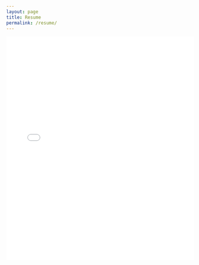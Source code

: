 ```yaml
---
layout: page
title: Resume
permalink: /resume/
---
```


<iframe src="/assets/erw-resume.pdf" width="100%" height="600px" style="border: none;">
  This browser does not support PDFs. Please <a href="/assets/resume.pdf">download the PDF</a> instead.
</iframe>

<object data="/assets/erw-resume.pdf" type="application/pdf" width="600" height="400"></object>
